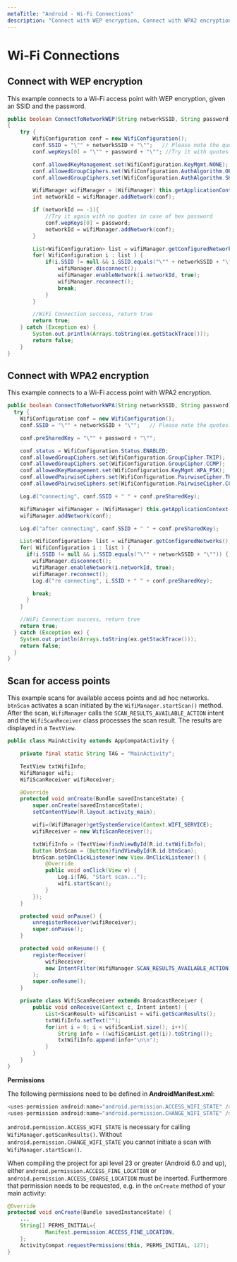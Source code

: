 ```yaml
---
metaTitle: "Android - Wi-Fi Connections"
description: "Connect with WEP encryption, Connect with WPA2 encryption, Scan for access points"
---
```


# Wi-Fi Connections




## Connect with WEP encryption


This example connects to a Wi-Fi access point with WEP encryption, given an SSID and the password.

```java
public boolean ConnectToNetworkWEP(String networkSSID, String password)
{
    try {
        WifiConfiguration conf = new WifiConfiguration();
        conf.SSID = "\"" + networkSSID + "\"";   // Please note the quotes. String should contain SSID in quotes
        conf.wepKeys[0] = "\"" + password + "\""; //Try it with quotes first

        conf.allowedKeyManagement.set(WifiConfiguration.KeyMgmt.NONE);
        conf.allowedGroupCiphers.set(WifiConfiguration.AuthAlgorithm.OPEN);
        conf.allowedGroupCiphers.set(WifiConfiguration.AuthAlgorithm.SHARED);

        WifiManager wifiManager = (WifiManager) this.getApplicationContext().getSystemService(Context.WIFI_SERVICE);
        int networkId = wifiManager.addNetwork(conf);

        if (networkId == -1){
            //Try it again with no quotes in case of hex password
            conf.wepKeys[0] = password;
            networkId = wifiManager.addNetwork(conf);
        }

        List<WifiConfiguration> list = wifiManager.getConfiguredNetworks();
        for( WifiConfiguration i : list ) {
            if(i.SSID != null && i.SSID.equals("\"" + networkSSID + "\"")) {
                wifiManager.disconnect();
                wifiManager.enableNetwork(i.networkId, true);
                wifiManager.reconnect();
                break;
            }
        }

        //WiFi Connection success, return true
        return true;
    } catch (Exception ex) {
        System.out.println(Arrays.toString(ex.getStackTrace()));
        return false;
    }
}

```



## Connect with WPA2 encryption


This example connects to a Wi-Fi access point with WPA2 encryption.

```java
public boolean ConnectToNetworkWPA(String networkSSID, String password) {
  try {
    WifiConfiguration conf = new WifiConfiguration();
    conf.SSID = "\"" + networkSSID + "\"";   // Please note the quotes. String should contain SSID in quotes

    conf.preSharedKey = "\"" + password + "\"";

    conf.status = WifiConfiguration.Status.ENABLED;
    conf.allowedGroupCiphers.set(WifiConfiguration.GroupCipher.TKIP);
    conf.allowedGroupCiphers.set(WifiConfiguration.GroupCipher.CCMP);
    conf.allowedKeyManagement.set(WifiConfiguration.KeyMgmt.WPA_PSK);
    conf.allowedPairwiseCiphers.set(WifiConfiguration.PairwiseCipher.TKIP);
    conf.allowedPairwiseCiphers.set(WifiConfiguration.PairwiseCipher.CCMP);

    Log.d("connecting", conf.SSID + " " + conf.preSharedKey);

    WifiManager wifiManager = (WifiManager) this.getApplicationContext().getSystemService(Context.WIFI_SERVICE);
    wifiManager.addNetwork(conf);

    Log.d("after connecting", conf.SSID + " " + conf.preSharedKey);

    List<WifiConfiguration> list = wifiManager.getConfiguredNetworks();
    for( WifiConfiguration i : list ) {
      if(i.SSID != null && i.SSID.equals("\"" + networkSSID + "\"")) {
        wifiManager.disconnect();
        wifiManager.enableNetwork(i.networkId, true);
        wifiManager.reconnect();
        Log.d("re connecting", i.SSID + " " + conf.preSharedKey);

        break;
      }
    }

    //WiFi Connection success, return true
    return true;
  } catch (Exception ex) {
    System.out.println(Arrays.toString(ex.getStackTrace()));
    return false;
  }
}

```



## Scan for access points


This example scans for available access points and ad hoc networks. `btnScan` activates a scan initiated by the `WifiManager.startScan()` method. After  the scan, `WifiManager` calls the `SCAN_RESULTS_AVAILABLE_ACTION` intent and the `WifiScanReceiver` class processes the scan result. The results are displayed in a `TextView`.

```java
public class MainActivity extends AppCompatActivity {

    private final static String TAG = "MainActivity";

    TextView txtWifiInfo;
    WifiManager wifi;
    WifiScanReceiver wifiReceiver;

    @Override
    protected void onCreate(Bundle savedInstanceState) {
        super.onCreate(savedInstanceState);
        setContentView(R.layout.activity_main);

        wifi=(WifiManager)getSystemService(Context.WIFI_SERVICE);
        wifiReceiver = new WifiScanReceiver();

        txtWifiInfo = (TextView)findViewById(R.id.txtWifiInfo);
        Button btnScan = (Button)findViewById(R.id.btnScan);
        btnScan.setOnClickListener(new View.OnClickListener() {
            @Override
            public void onClick(View v) {
                Log.i(TAG, "Start scan...");
                wifi.startScan();
            }
        });
    }

    protected void onPause() {
        unregisterReceiver(wifiReceiver);
        super.onPause();
    }

    protected void onResume() {
        registerReceiver(
            wifiReceiver, 
            new IntentFilter(WifiManager.SCAN_RESULTS_AVAILABLE_ACTION)
        );
        super.onResume();
    }

    private class WifiScanReceiver extends BroadcastReceiver {
        public void onReceive(Context c, Intent intent) {
            List<ScanResult> wifiScanList = wifi.getScanResults();
            txtWifiInfo.setText("");
            for(int i = 0; i < wifiScanList.size(); i++){
                String info = ((wifiScanList.get(i)).toString());
                txtWifiInfo.append(info+"\n\n");
            }
        }
    }
}

```

**Permissions**

The following permissions need to be defined in **AndroidManifest.xml**:

```java
<uses-permission android:name="android.permission.ACCESS_WIFI_STATE" />
<uses-permission android:name="android.permission.CHANGE_WIFI_STATE" />

```

`android.permission.ACCESS_WIFI_STATE` is necessary for calling `WifiManager.getScanResults()`. Without `android.permission.CHANGE_WIFI_STATE` you cannot initiate a scan with `WifiManager.startScan()`.

When compiling the project for api level 23 or greater (Android 6.0 and up), either `android.permission.ACCESS_FINE_LOCATION` or `android.permission.ACCESS_COARSE_LOCATION` must be inserted. Furthermore that permission needs to be requested, e.g. in the `onCreate` method of your main activity:

```java
@Override
protected void onCreate(Bundle savedInstanceState) {
    ...
    String[] PERMS_INITIAL={
            Manifest.permission.ACCESS_FINE_LOCATION,
    };
    ActivityCompat.requestPermissions(this, PERMS_INITIAL, 127);
}

```

